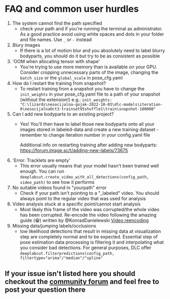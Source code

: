 # FAQ and common user hurdles

1) The system cannot find the path specified
   - check your path and if you're running the terminal as administrator. As a good practice avoid using white spaces and dots in your folder and file names. Use `_` or `-` instead
2) Blury images
   - If there is a lot of motion blur and you absolutely need to label blurry bodyparts, you should do it but try to be as consistent as possible
3) 'OOM when allocating tensor with shape'
   - You're trying to use more memory than is available on your GPU. Consider cropping unnecessary parts of the image, changing the `batch_size` or the `global_scale`
     in pose_cfg.yaml
4) How do I restart the training from snapshot?
   - To restart training from a snapshot you have to change the `init_weights` in your pose_cfg.yaml file to a path of your snapshot (without the extension!) e.g.:
   `init_weights: "C:\lizards\nesocijalna-gojak-2022-10-03\dlc-models\iteration-0\nesocijalnaOct3-trainset95shuffle1\train\snapshot-100000"`
5) Can I add new bodyparts to an existing project?
   - Yes! You'll then have to label those new bodyparts onto all your images stored in labeled-data and create a new training dataset - remember to change iteration
     number in your config.yaml file
     
     Additional info on restarting training after adding new bodyparts: https://forum.image.sc/t/adding-new-labels/73675
6) 'Error: Tracklets are empty'
   - This error usually means that your model hasn't been trained well enough. You can run `deeplabcut.create_video_with_all_detections(config_path, video_path)` to
     see how it performs
7) No suitable videos found in "yourpath" error
   - Check if your path isn't pointing to a "_labeled" video. You should always point to the regular video that was used for analysis
8) Video analysis stuck at a specific point/cannot start analysis
   - Most likely this frame of the video was corrupted/the whole video has been corrupted. Re-encode the video following the amazing guide (:grin:) written by @KonradDanielewski
     [Video reencoding](https://deeplabcut.github.io/DeepLabCut/docs/recipes/io.html#tips-on-video-re-encoding-and-preprocessing)
9) Missing data/jumping labels/occlusions
   - low likelihood detections that result in missing data at visualization step are completely normal and to be expected. Essential step of pose estimation data processing
     is filtering it and interpolating what you consider bad detections. For general purposes, DLC offer `deeplabcut.filterpredictions(config_path, filtertype="arima"/"median"/"spline"`

## If your issue isn't listed here you should checkout the [community forum](https://forum.image.sc/tag/deeplabcut) and feel free to post your question there
